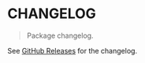 # CHANGELOG

> Package changelog.

See [GitHub Releases](https://github.com/stdlib-js/blas-ext-base-sdsapxsum/releases) for the changelog.